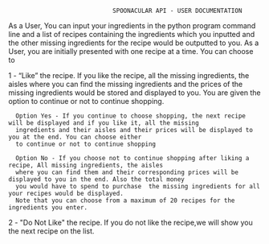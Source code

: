                                  SPOONACULAR API - USER DOCUMENTATION

As a User, You can input your ingredients in the python program command line and a list of recipes containing the ingredients which you inputted and the other missing ingredients for the recipe would be outputted to you.  As a User, you are initially presented with one recipe at a time. 
You can choose to


1 - “Like” the recipe. If you like the recipe, all the missing ingredients, the aisles where you can find the missing ingredients and the prices of the missing ingredients would be stored and displayed to you. You are given the option to continue or not to continue shopping. 


      Option Yes - If you continue to choose shopping, the next recipe will be displayed and if you like it, all the missing 
      ingredients and their aisles and their prices will be displayed to you at the end. You can choose either 
      to continue or not to continue shopping

      Option No - If you choose not to continue shopping after liking a recipe, All missing ingredients, the aisles 
      where you can find them and their corresponding prices will be displayed to you in the end. Also the total money 
      you would have to spend to purchase  the missing ingredients for all your recipes would be displayed. 
      Note that you can choose from a maximum of 20 recipes for the ingredients you enter.


2 - "Do Not Like" the recipe. If you do not like the recipe,we will show you the next recipe on the list.